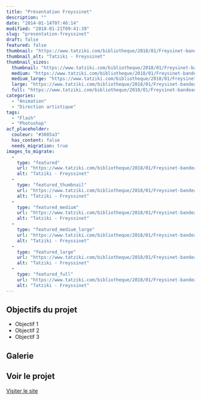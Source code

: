 ```yaml
---
title: "Présentation Freyssinet"
description: ""
date: "2014-01-14T07:46:14"
modified: "2018-01-21T09:41:39"
slug: "presentation-freyssinet"
draft: false
featured: false
thumbnail: "https://www.tatziki.com/bibliotheque/2018/01/Freysinet-bandeau.jpg"
thumbnail_alt: "Tatziki - Freyssinet"
thumbnail_sizes:
  thumbnail: "https://www.tatziki.com/bibliotheque/2018/01/Freysinet-bandeau-150x150.jpg"
  medium: "https://www.tatziki.com/bibliotheque/2018/01/Freysinet-bandeau-300x90.jpg"
  medium_large: "https://www.tatziki.com/bibliotheque/2018/01/Freysinet-bandeau-768x230.jpg"
  large: "https://www.tatziki.com/bibliotheque/2018/01/Freysinet-bandeau-1024x307.jpg"
  full: "https://www.tatziki.com/bibliotheque/2018/01/Freysinet-bandeau.jpg"
categories:
  - "Animation"
  - "Direction artistique"
tags:
  - "Flash"
  - "Photoshop"
acf_placeholder:
  couleur: "#3085a3"
  has_content: false
  needs_migration: true
images_to_migrate:
  -
    type: "featured"
    url: "https://www.tatziki.com/bibliotheque/2018/01/Freysinet-bandeau.jpg"
    alt: "Tatziki - Freyssinet"
  -
    type: "featured_thumbnail"
    url: "https://www.tatziki.com/bibliotheque/2018/01/Freysinet-bandeau-150x150.jpg"
    alt: "Tatziki - Freyssinet"
  -
    type: "featured_medium"
    url: "https://www.tatziki.com/bibliotheque/2018/01/Freysinet-bandeau-300x90.jpg"
    alt: "Tatziki - Freyssinet"
  -
    type: "featured_medium_large"
    url: "https://www.tatziki.com/bibliotheque/2018/01/Freysinet-bandeau-768x230.jpg"
    alt: "Tatziki - Freyssinet"
  -
    type: "featured_large"
    url: "https://www.tatziki.com/bibliotheque/2018/01/Freysinet-bandeau-1024x307.jpg"
    alt: "Tatziki - Freyssinet"
  -
    type: "featured_full"
    url: "https://www.tatziki.com/bibliotheque/2018/01/Freysinet-bandeau.jpg"
    alt: "Tatziki - Freyssinet"
---
```


## Objectifs du projet

<!-- TODO: Ajouter les objectifs depuis ACF -->
- Objectif 1
- Objectif 2
- Objectif 3

## Galerie

<!-- TODO: Ajouter les images du projet -->

## Voir le projet

[Visiter le site](https://www.tatziki.com/presentation-freyssinet/)
